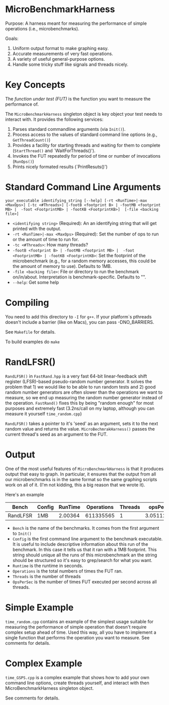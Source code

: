 MicroBenchmarkHarness
=====================

Purpose:  A harness meant for measuring the performance of simple operations (i.e., microbenchmarks).  

Goals:

1.  Uniform output format to make graphing easy.
2.  Accurate measurements of very fast operations.
3.  A variety of useful general-purpose options.
4.  Handle some tricky stuff like signals and threads nicely.

Key Concepts
============

The *function under test (FUT)* is the function you want to measure the performance of.

The `MicroBenchmarkHarness` singleton object is key object your test needs to interact with.  It provides the following services:

1.  Parses standard commandline arguments (via `Init()`).
2.  Process access to the values of standard command line options (e.g., `GetThreadCount()`)
3.  Provides a facility for starting threads and waiting for them to complete (`StartThread()` and `WaitForThreads()').
4.  Invokes the FUT repeatedly for period of time or number of invocations (`RunOps()`)
5.  Prints nicely formated results (`PrintResuts()')

Standard Command Line Arguments
===============================

`your_executable identifying_string [--help] [-rt <RunTime>|-max <MaxOps>] [-tc <#Threads>] [-footB <footprint B> | -footMB <footprint MB> |  -foot <FootprintMB> | -footKB <FootprintKB>]  [-file <backing file>]`

* `<identifying string>` (Required):  An an identifying string that will get printed with the output.
* `-rt <RunTime>|-max <MaxOps>` (Required): Set the number of ops to run or the amount of time to run for.
* `-tc <#Threads>`:  How many threads?
* `-footB <footprint B> | -footMB <footprint MB> |  -foot <FootprintMB> | -footKB <FootprintKB>`:  Set the footprint of the microbenchmark (e.g., for a random memory accesses, this could be the amount of memory to use).  Defaults to 1MB.
* `-file <backing file>`:  File or directory to run the benchmark on/in/about.  Interpretation is benchmark-specific.  Defaults to "".
* `--help`:  Get some help

Compiling
=========

You need to add this directory to `-I` for `g++`.  If your platform`s pthreads doesn't include a barrier (like on Macs), you can pass -DNO_BARRIERS.

See `Makefile` for details.

To build examples do `make`



RandLFSR()
==========
`RandLFSR()` in `FastRand.hpp` is a very fast 64-bit linear-feedback shift register (LFSR)-based pseudo-random number generator.  It solves the problem that 1) we would like to be able to run random tests and 2) good random number generators are often slower than the operations we want to measure, so we end up measuring the random number generator instead of the operation.   `FastRand()` fixes this by being  "random enough" for most purposes and extremely fast (3.2ns/call on my laptop, although you can  measure it yourself `time_random.cpp`)

`RandLFSR()` takes a pointer to it's 'seed' as an argument, sets it to the next random value and returns the value.  `MicroBechmrakHarness()` passes the current thread's seed as an argument to the FUT.

Output
======

One of the most useful features of `MicroBenchmarkHarness` is that it produces output that easy to graph.  In particular, it ensures that the output from all our microbenchmarks is in the same format so the same graphing scripts work on all of it.  (I'm not kidding, this a big reason that we wrote it).

Here's an example

| Bench   | Config	| RunTime	  | Operations	|  Threads | opsPerSec  |
|---------|-------------|-----------------|-------------|----------|------------|
| RandLFSR|	1MB	| 2.00364	  | 611335565	| 1	   | 3.05112e+08|


* `Bench` is the name of the benchmarks.  It comes from the first argument to `Init()`
* `Config` is the first command line argument to the benchmark executable.  It is useful to include descriptive information about this run of the benchmark. In this case it tells us that it ran with a 1MB footprint.  This string should unique all the runs of this microbenchmark an the string should be structured so it's easy to grep/search for what you want.
* `Runtime` is the runtime in seconds.
* `Operations` is the total numbers of times the FUT ran.
* `Threads` is the number of threads
* `OpsPerSec` is the number of times FUT executed per second across all threads.



Simple Example
==============

`time_random.cpp` contains an example of the simplest usage suitable for measuring the performance of simple operation that doesn't require complex setup ahead of time.  Used this way, all you have to implement a single function that performs the operation you want to measure.  See comments for details.

Complex Example
===============

`time_GSPS.cpp` is a complex example that shows how to add your own command line options, create threads yourself, and interact with then MicroBenchmarkHarness singleton object.

See comments for details.


